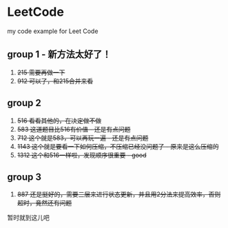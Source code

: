 # LeetCode
my code example for Leet Code

## group 1 - 新方法太好了！
1. ~~215 需要再做一下~~
2. ~~912 可以了，和215合并来看~~

## group 2
1. ~~516 看看其他的，在决定做不做~~
2. ~~583 这道题目比516有价值 - 还是有点问题~~
3. ~~712 这个就是583，可以再玩一遍 - 还是有点问题~~
4. ~~1143 这个就是要看一下如何压缩，不压缩已经没问题了 - 原来是这么压缩的~~
5. ~~1312 这个和516一样啦，发现顺序很重要 - good~~

## group 3
1. ~~887 还是挺好的，需要三层来进行状态更新，并且用2分法来提高效率，否则超时，竟然还有问题~~

暂时就到这儿吧
